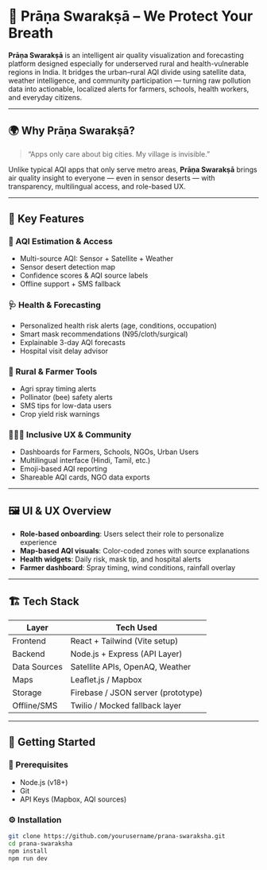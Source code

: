# 🌱 Prāṇa Swarakṣā – We Protect Your Breath

**Prāṇa Swarakṣā** is an intelligent air quality visualization and forecasting platform designed especially for underserved rural and health-vulnerable regions in India. It bridges the urban–rural AQI divide using satellite data, weather intelligence, and community participation — turning raw pollution data into actionable, localized alerts for farmers, schools, health workers, and everyday citizens.

---

## 🌍 Why Prāṇa Swarakṣā?

> “Apps only care about big cities. My village is invisible.”

Unlike typical AQI apps that only serve metro areas, **Prāṇa Swarakṣā** brings air quality insight to everyone — even in sensor deserts — with transparency, multilingual access, and role-based UX.

---

## 🔑 Key Features

### 📡 AQI Estimation & Access
- Multi-source AQI: Sensor + Satellite + Weather
- Sensor desert detection map
- Confidence scores & AQI source labels
- Offline support + SMS fallback

### 🩺 Health & Forecasting
- Personalized health risk alerts (age, conditions, occupation)
- Smart mask recommendations (N95/cloth/surgical)
- Explainable 3-day AQI forecasts
- Hospital visit delay advisor

### 🌾 Rural & Farmer Tools
- Agri spray timing alerts
- Pollinator (bee) safety alerts
- SMS tips for low-data users
- Crop yield risk warnings

### 🧑‍🤝‍🧑 Inclusive UX & Community
- Dashboards for Farmers, Schools, NGOs, Urban Users
- Multilingual interface (Hindi, Tamil, etc.)
- Emoji-based AQI reporting
- Shareable AQI cards, NGO data exports

---

## 🖼️ UI & UX Overview

- **Role-based onboarding**: Users select their role to personalize experience
- **Map-based AQI visuals**: Color-coded zones with source explanations
- **Health widgets**: Daily risk, mask tip, and hospital alerts
- **Farmer dashboard**: Spray timing, wind conditions, rainfall overlay

---

## 🏗️ Tech Stack

| Layer        | Tech Used                         |
|--------------|-----------------------------------|
| Frontend     | React + Tailwind (Vite setup)     |
| Backend      | Node.js + Express (API Layer)     |
| Data Sources | Satellite APIs, OpenAQ, Weather   |
| Maps         | Leaflet.js / Mapbox               |
| Storage      | Firebase / JSON server (prototype)|
| Offline/SMS  | Twilio / Mocked fallback layer    |

---

## 🚀 Getting Started

### 🔧 Prerequisites

- Node.js (v18+)
- Git
- API Keys (Mapbox, AQI sources)

### ⚙️ Installation

```bash
git clone https://github.com/yourusername/prana-swaraksha.git
cd prana-swaraksha
npm install
npm run dev
